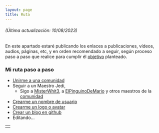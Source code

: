 ```yaml
---
layout: page
title: Ruta
---
```

###### _(Última actualización: 10/08/2023)_

En este apartado estaré publicando los enlaces a publicaciones, vídeos, audios, páginas, etc, y en orden recomendado a seguir, según proceso paso a paso que realice para cumplir él [objetivo](objetivo) planteado.

### Mi ruta paso a paso

- [Unirme a una comunidad](../pages/comunidad)
- Seguir a un Maestro Jedi, 
    - Sigo a [MisterWhit3](https://mister.wh1t3.es/), a [ElPinguinoDeMario](https://www.youtube.com/@ElPinguinoDeMario/) y otros maestros de la [comunidad](comunidad)
- [Crearme un nombre de usuario](../Identidad-Secreta)
- [Crearme un logo o avatar](../La-Imagen)
- [Crear un blog en github](../La-Nave)
- Editando...




|   |
|:--|
|   |